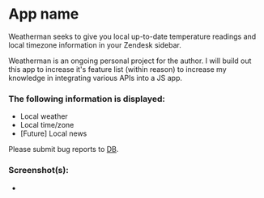 # App name

Weatherman seeks to give you local up-to-date temperature readings and local timezone information in your Zendesk sidebar.

Weatherman is an ongoing personal project for the author. I will build out this app to increase it's feature list (within reason) to increase my knowledge in integrating various APIs into a JS app.

### The following information is displayed:

* Local weather
* Local time/zone
* [Future] Local news

Please submit bug reports to [DB](mailto:danalive@gmail.com).

### Screenshot(s):
-
